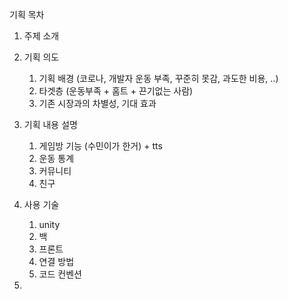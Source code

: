 기획 목차



1. 주제 소개

2. 기획 의도

   1. 기획 배경 (코로나, 개발자 운동 부족, 꾸준히 못감, 과도한 비용, ..)
   2. 타겟층 (운동부족 + 홈트 + 끈기없는 사람)
   3. 기존 시장과의 차별성, 기대 효과

3. 기획 내용 설명

   1. 게임방 기능 (수민이가 한거) + tts
   2. 운동 통계
   3. 커뮤니티
   4. 친구

4. 사용 기술

   1. unity
   2. 백
   3. 프론트
   4. 연결 방법
   5. 코드 컨벤션

5. 

   

   